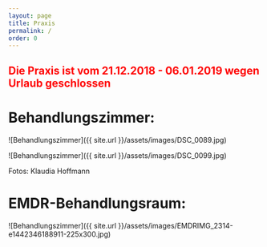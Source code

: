 ```yaml
---
layout: page
title: Praxis
permalink: /
order: 0
---
```


## <span style="color:red">Die Praxis ist vom 21.12.2018 - 06.01.2019 wegen Urlaub geschlossen</span>

# Behandlungszimmer:

![Behandlungszimmer]({{ site.url }}/assets/images/DSC_0089.jpg)

![Behandlungszimmer]({{ site.url }}/assets/images/DSC_0099.jpg)

Fotos: Klaudia Hoffmann

# EMDR-Behandlungsraum:

![Behandlungszimmer]({{ site.url }}/assets/images/EMDRIMG_2314-e1442346188911-225x300.jpg)

